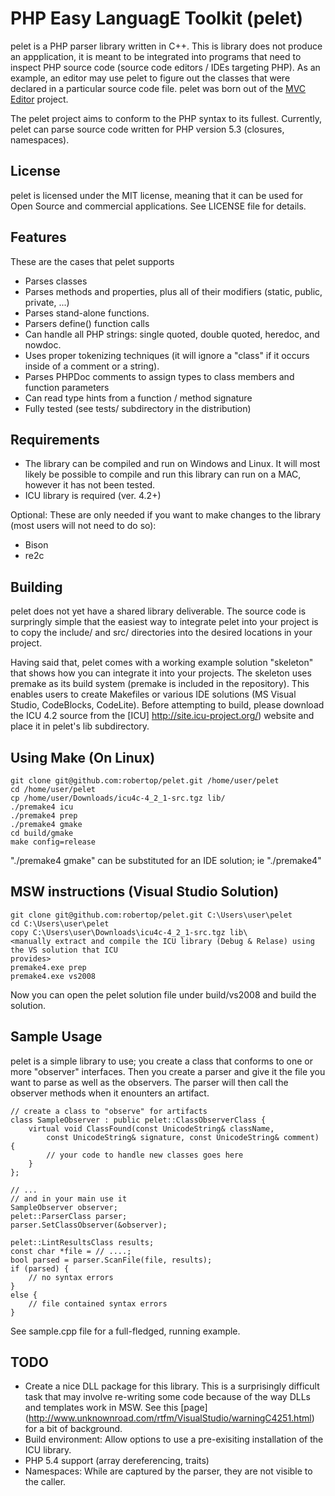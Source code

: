 PHP Easy LanguagE Toolkit (pelet)
=================================

pelet is a PHP parser library written in C++.  This is library does not produce an
appplication,  it is meant to be integrated into programs that need to inspect PHP
source code (source code editors / IDEs targeting PHP). As an example, an editor may
use pelet to figure out the classes that were declared in a particular source code
file. pelet was born out of the [MVC Editor](http://code.google.com/p/mvc-editor) 
project.

The pelet project aims to conform to the PHP syntax to its fullest.  Currently, pelet
can parse source code written for PHP version 5.3 (closures, namespaces).

License
-------
pelet is licensed under the MIT license, meaning that it can be used for Open Source
and commercial applications. See LICENSE file for details.

Features
--------
These are the cases that pelet supports

- Parses classes
- Parses methods and properties, plus all of their modifiers (static, public, private, ...)
- Parses stand-alone functions.  
- Parsers define() function calls
- Can handle all PHP strings: single quoted, double quoted, heredoc, and nowdoc.
- Uses proper tokenizing techniques (it will ignore a "class" if it occurs inside of a comment or a string).
- Parses PHPDoc comments to assign types to class members and function parameters
- Can read type hints from a function / method signature
- Fully tested (see tests/ subdirectory in the distribution)

Requirements
-------------
- The library can be compiled and run on Windows and Linux. It will most likely be 
possible to compile and run this library can run on a MAC, however it has not been 
tested.
- ICU library is required (ver. 4.2+)

Optional: These are only needed if you want to make changes to the library (most
users will not need to do so):

- Bison
- re2c 

Building 
---------
pelet does not yet have a shared library deliverable.  The source code is surpringly simple that the
easiest way to integrate pelet into your project is to copy the include/ and src/ directories into
the desired locations in your project.

Having said that, pelet comes with a working example solution "skeleton" that shows how
you can integrate it into your projects.  The skeleton uses premake as its build system (premake is 
included in the repository). This enables users to create Makefiles or various IDE solutions (MS 
Visual Studio, CodeBlocks, CodeLite). Before attempting to build, please download the ICU 4.2 
source from the [ICU] http://site.icu-project.org/) website and place it in pelet's lib subdirectory.

Using Make  (On  Linux)
------------------------

	git clone git@github.com:robertop/pelet.git /home/user/pelet
	cd /home/user/pelet
	cp /home/user/Downloads/icu4c-4_2_1-src.tgz lib/
	./premake4 icu
	./premake4 prep
	./premake4 gmake
	cd build/gmake
	make config=release

"./premake4 gmake" can be substituted for an IDE solution; ie "./premake4"

MSW instructions (Visual Studio Solution)
------------------------------------------
	git clone git@github.com:robertop/pelet.git C:\Users\user\pelet
	cd C:\Users\user\pelet
	copy C:\Users\user\Downloads\icu4c-4_2_1-src.tgz lib\
	<manually extract and compile the ICU library (Debug & Relase) using the VS solution that ICU 
	provides>
	premake4.exe prep
	premake4.exe vs2008

Now you can open the pelet solution file under build/vs2008 and build the solution.

Sample Usage
-------------
pelet is a simple library to use; you create a class that conforms to one or more
"observer" interfaces. Then you create a parser and give it the file you want to 
parse as well as the observers.  The parser will then call the observer methods
when it enounters an artifact.

	// create a class to "observe" for artifacts
	class SampleObserver : public pelet::ClassObserverClass {
		virtual void ClassFound(const UnicodeString& className, 
			const UnicodeString& signature, const UnicodeString& comment) {
			// your code to handle new classes goes here
		}
	};
	
	// ...
	// and in your main use it
	SampleObserver observer;
	pelet::ParserClass parser;
	parser.SetClassObserver(&observer);
	
	pelet::LintResultsClass results;
	const char *file = // ....;
	bool parsed = parser.ScanFile(file, results);
	if (parsed) {
		// no syntax errors
	}
	else {
		// file contained syntax errors
	}


See sample.cpp file for a full-fledged, running example.

TODO
-----
- Create a nice DLL package for this library. This is a surprisingly difficult task that may 
  involve re-writing some code because of the way DLLs and <STL> templates work in MSW. See this
  [page] (http://www.unknownroad.com/rtfm/VisualStudio/warningC4251.html) for a bit
  of background.
- Build environment: Allow options to use a pre-exisiting installation of the ICU library.
- PHP 5.4 support (array dereferencing, traits)
- Namespaces: While are captured by the parser, they are not visible to the caller.
